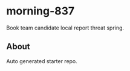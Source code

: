 # morning-837

Book team candidate local report threat spring.

## About
Auto generated starter repo.
